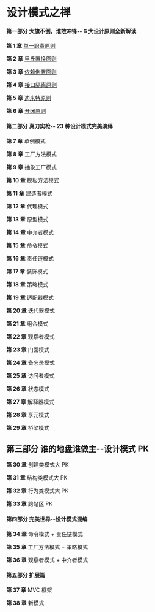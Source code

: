 # 设计模式之禅

#### 第一部分 大旗不倒，谁敢冲锋-- 6 大设计原则全新解读

**第 1 章** [单一职责原则](https://github.com/ZhangMiao147/android_learning_notes/blob/master/BookNote/%E8%AE%BE%E8%AE%A1%E6%A8%A1%E5%BC%8F%E4%B9%8B%E7%A6%85/%E7%AC%AC1%E7%AB%A0-%E5%8D%95%E4%B8%80%E8%81%8C%E8%B4%A3%E5%8E%9F%E5%88%99.md)

**第 2 章** [里氏置换原则](https://github.com/ZhangMiao147/android_learning_notes/blob/master/BookNote/%E8%AE%BE%E8%AE%A1%E6%A8%A1%E5%BC%8F%E4%B9%8B%E7%A6%85/%E7%AC%AC2%E7%AB%A0-%E9%87%8C%E6%B0%8F%E6%9B%BF%E6%8D%A2%E5%8E%9F%E5%88%99.md)

**第 3 章** [依赖倒置原则](https://github.com/ZhangMiao147/android_learning_notes/blob/master/BookNote/%E8%AE%BE%E8%AE%A1%E6%A8%A1%E5%BC%8F%E4%B9%8B%E7%A6%85/%E7%AC%AC3%E7%AB%A0-%E4%BE%9D%E8%B5%96%E5%80%92%E7%BD%AE%E5%8E%9F%E5%88%99.md)

**第 4 章** [接口隔离原则](https://github.com/ZhangMiao147/android_learning_notes/blob/master/BookNote/%E8%AE%BE%E8%AE%A1%E6%A8%A1%E5%BC%8F%E4%B9%8B%E7%A6%85/%E7%AC%AC4%E7%AB%A0-%E6%8E%A5%E5%8F%A3%E9%9A%94%E7%A6%BB%E5%8E%9F%E5%88%99.md)

**第 5 章** [迪米特原则](https://github.com/ZhangMiao147/android_learning_notes/blob/master/BookNote/%E8%AE%BE%E8%AE%A1%E6%A8%A1%E5%BC%8F%E4%B9%8B%E7%A6%85/%E7%AC%AC5%E7%AB%A0-%E8%BF%AA%E7%B1%B3%E7%89%B9%E6%B3%95%E5%88%99.md)

**第 6 章** [开闭原则](https://github.com/ZhangMiao147/android_learning_notes/blob/master/BookNote/%E8%AE%BE%E8%AE%A1%E6%A8%A1%E5%BC%8F%E4%B9%8B%E7%A6%85/%E7%AC%AC6%E7%AB%A0-%E5%BC%80%E9%97%AD%E5%8E%9F%E5%88%99.md)

#### 第二部分 真刀实枪-- 23 种设计模式完美演绎

**第 7 章** 单例模式

**第 8 章** 工厂方法模式

**第 9 章** 抽象工厂模式

**第 10 章** 模板方法模式

**第 11 章** 建造者模式

**第 12 章** 代理模式

**第 13 章** 原型模式

**第 14 章** 中介者模式

**第 15 章** 命令模式

**第 16 章** 责任链模式

**第 17 章** 装饰模式

**第 18 章** 策略模式

**第 19 章** 适配器模式

**第 20 章** 迭代器模式

**第 21 章** 组合模式

**第 22 章** 观察者模式

**第 23 章** 门面模式

**第 24 章** 备忘录模式

**第 25 章** 访问者模式

**第 26 章** 状态模式

**第 27 章** 解释器模式

**第 28 章** 享元模式

**第 29 章** 桥梁模式

## 第三部分 谁的地盘谁做主--设计模式 PK

**第 30 章** 创建类模式大 PK

**第 31 章** 结构类模式大 PK

**第 32 章** 行为类模式大 PK

**第 33 章** 跨站区 PK

#### 第四部分 完美世界--设计模式混编

**第 34 章** 命令模式 + 责任链模式

**第 35 章** 工厂方法模式 + 策略模式

**第 36 章** 观察者模式 + 中介者模式

#### 第五部分 扩展篇

**第 37 章** MVC 框架

**第 38 章** 新模式



